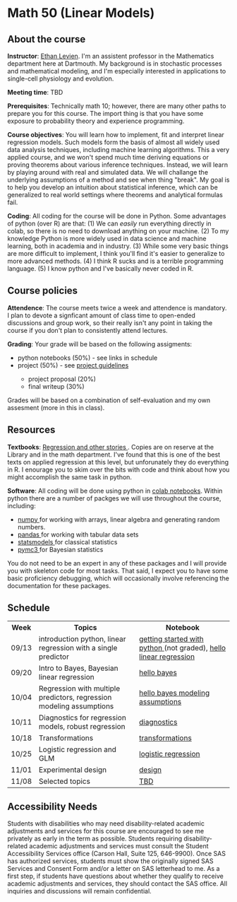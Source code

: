 # Math 50 (Linear Models)

## About the course


 **Instructor**: <a href = "www.github.io/elevien"> Ethan Levien</a>. I'm an assistent professor in the Mathematics department here at Dartmouth. My background is in stochastic processes and mathematical modeling, and I'm especially interested in applications to single-cell physiology and evolution. 
 
 **Meeting time**: TBD
 
 **Prerequisites**: Technically math 10; however, there are many other paths to prepare you for this course. The import thing is that you have some exposure to probability theory and experience programming. 

 **Course objectives**: You will learn how to implement, fit and interpret linear regression models. Such models form the basis of almost all widely used data analysis techniques, including machine learning algorithms. This a very applied course, and we won't spend much time deriving equations or proving theorems about various inference techniques. Instead, we will learn by playing around with real and simulated data. We will challange the underlying assumptions of a method and see when thing "break". My goal is to help you develop an intuition about statistical inference, which can be generalized to real world settings where theorems and analytical formulas fail.
 
 **Coding**: All coding for the course will be done in Python. Some advantages of python (over R) are that: (1) We can *easily* run everything directly in colab, so there is no need to download anything on your machine. (2) To my knowledge Python is more widely used in data science and machine learning, both in academia and in industry. (3) While some very basic things are more difficult to implement, I think you'll find it's easier to generalize to more advanced methods. (4) I think R sucks and is a terrible programming language. (5) I know python and I've basically never coded in R.


## Course policies

**Attendence**: The course meets twice a week and attendence is mandatory. I plan to devote a signficant amount of class time to open-ended discussions and group work, so their really isn't any point in taking the course if you don't plan to consistently attend lectures.

**Grading**:
 Your grade will be based on the following assigments:
  <ul>
    <li> python notebooks (50%) - see links in schedule  </li>
 <li> project (50%)  - see <a href = "project" > project guidelines</a>  </li>
     <ul>
      <li> project proposal (20%) </li>
      <li> final writeup (30%) </li>
    </ul>
  </ul>
  Grades will be based on a combination of self-evaluation and my own assesment (more in this in class). 
  </p>




## Resources

**Textbooks**: <a href ="https://avehtari.github.io/ROS-Examples/"> Regression and other stories </a>. Copies are on reserve at the Library and in the math department. I've found that this is one of the best texts on applied regression at this level, but unforunately they do everything in R. I enourage you to skim over the bits with code and think about how you might accomplish the same task in python. 

**Software**: All coding will be done using python in <a href ="colab.research.google.com"> colab notebooks</a>.  Within python there are a number of packges we will use throughout the course, including:
 * <a href ="https://numpy.org/"> numpy </a> for working with arrays, linear algebra and generating random numbers. 
 * <a href ="https://pandas.pydata.org/"> pandas </a> for working with tabular data sets
 * <a href ="https://www.statsmodels.org/stable/index.html"> statsmodels </a> for classical statistics
 * <a href ="https://docs.pymc.io/"> pymc3 </a> for Bayesian statistics
 
You do not need to be an expert in any of these packages and I will provide you with skeleton code for most tasks. That said, I expect you to have some basic proficiency debugging, which will occasionally involve referencing the documentation for these packages. 



## Schedule

<table>

  <tr>
    <th>Week   </th>
    <th>Topics</th>
    <th>Notebook</th>
  </tr>

 
  <tr>
      <td>09/13</td>
      <td>introduction python, linear regression with a single predictor</td>
      <td> <a href = "https://colab.research.google.com/drive/1yPxFVsCmu-KhGC8TFUa3q8JdtTZYnay0"> getting started with python </a> (not graded), <a href = "https://colab.research.google.com/drive/1rG-iJ-IBUWti5CuKuVzjkYAsLjeHhydz?usp=sharing">hello linear regression </a></td>
  </tr>

 <tr>
      <td>09/20</td>
      <td>Intro to Bayes, Bayesian linear regression </td>
      <td><a href = "https://colab.research.google.com/drive/1rG-iJ-IBUWti5CuKuVzjkYAsLjeHhydz?usp=sharing">hello bayes </a></td>
  </tr>

<tr>
  <td>10/04</td>
  <td>Regression with multiple predictors, regression modeling assumptions </td>
  <td><a href = "https://colab.research.google.com/drive/1rG-iJ-IBUWti5CuKuVzjkYAsLjeHhydz?usp=sharing">hello bayes </a>
   <a href = ""> modeling assumptions </a>
  </td>
</tr>

<tr>
  <td>10/11</td>
  <td>Diagnostics for regression models, robust regression</td>
  <td><a href = ""> diagnostics </a></td>
</tr>


<tr>
  <td>10/18</td>
  <td>Transformations </td>
  <td><a href = ""> transformations </a></td>
</tr>

<tr>
  <td>10/25</td>
  <td>Logistic regression and GLM</td>
  <td><a href = ""> logistic regression </a></td>
</tr>

<tr>
  <td>11/01</td>
  <td>Experimental design</td>
  <td><a href = ""> design </a></td>
</tr>

<tr>
  <td>11/08</td>
  <td>Selected topics</td>
  <td><a href = ""> TBD </a></td>
</tr>


</table>



## Accessibility Needs
<p> Students with disabilities who may need disability-related academic adjustments and services for this course are encouraged to see me privately as early in the term as possible. Students requiring disability- related academic adjustments and services must consult the Student Accessibility Services office (Carson Hall, Suite 125, 646-9900). Once SAS has authorized services, students must show the originally signed SAS Services and Consent Form and/or a letter on SAS letterhead to me. As a first step, if students have questions about whether they qualify to receive academic adjustments and services, they should contact the SAS office. All inquiries and discussions will remain confidential.  </p>
